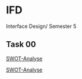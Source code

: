 # IFD
Interface Design/ Semester 5



<h2 id="task-00">Task 00</h2>
<p><a href="./SWOT Analyse-Leonie Schwall.pdf" target="_blank">SWOT-Analyse</a></p>
<p><a href="https://github.com/LeonieSchwall/IFD/blob/main/SWOT%20Analyse-Leonie%20Schwall.pdf" target="_blank">SWOT-Analyse</a></p>
